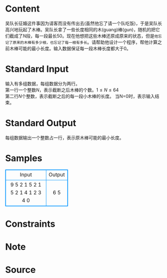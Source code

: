 
# Content

吴队长征婚这件事因为请客而没有传出去(虽然他忘了请一个队吃饭)，于是吴队长高兴地玩起了木棒。吴队长拿了一些长度相同的木(guang)棒(gun)，随机的把它们截成了$N$段，每一段最长50。现在他想把这些木棒还原成原来的状态，但是`他忘记了原来的木棒有多少根，也忘记了每一根有多长`。请帮助他设计一个程序，帮他计算之前木棒可能的最小长度。输入数据保证每一段木棒长度都大于0。

# Standard Input

输入有多组数据，每组数据分为两行。</br>
第一行一个整数$N$，表示截断之后木棒的个数。$1 \le N \le 64$</br>
第二行$N$个整数，表示截断之后的每一段小木棒的长度。
当N=0时，表示输入结束。

# Standard Output

每组数据输出一个整数占一行，表示原木棒可能的最小长度。

# Samples

<style>
        table,table tr th, table tr td { border:1px solid #0094ff; }
        table { width: 200px; min-height: 25px; line-height: 25px; text-align: center; border-collapse: collapse;}   
    </style>
<table>
	<tr>
		<td>Input</td>
		<td>Output</td>
	</tr>
<tr><td>9
5 2 1 5 2 1 5 2 1
4
1 2 3 4
0</td><td>6
5</td></tr></table>


# Constraints



# Note



# Source


